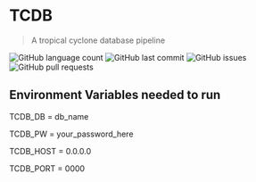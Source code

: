 # TCDB 
> A tropical cyclone database pipeline

![GitHub language count](https://img.shields.io/github/languages/count/jjm0022/tcdb?style=plastic)
![GitHub last commit](https://img.shields.io/github/last-commit/jjm0022/tcdb)
![GitHub issues](https://img.shields.io/github/issues/jjm0022/tcdb)
![GitHub pull requests](https://img.shields.io/github/issues-pr/jjm0022/tcdb)


## Environment Variables needed to run
TCDB_DB = db_name

TCDB_PW = your_password_here

TCDB_HOST = 0.0.0.0

TCDB_PORT = 0000
